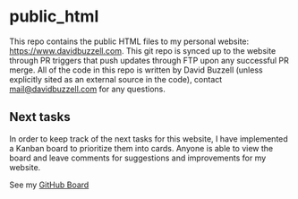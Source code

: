 # public_html

This repo contains the public HTML files to my personal website:
<https://www.davidbuzzell.com>. This git repo is synced up to the website
through PR triggers that push updates through FTP upon any successful PR
merge. All of the code in this repo is written by David Buzzell (unless
explicitly sited as an external source in the code), contact
[mail@davidbuzzell.com](mailto:mail@davidbuzzell.com) for any questions.

## Next tasks

In order to keep track of the next tasks for this website, I have implemented
a Kanban board to prioritize them into cards. Anyone is able to view the
board and leave comments for suggestions and improvements for my website.

See my [GitHub Board](https://github.com/xhamyd/public_html/projects/1)
